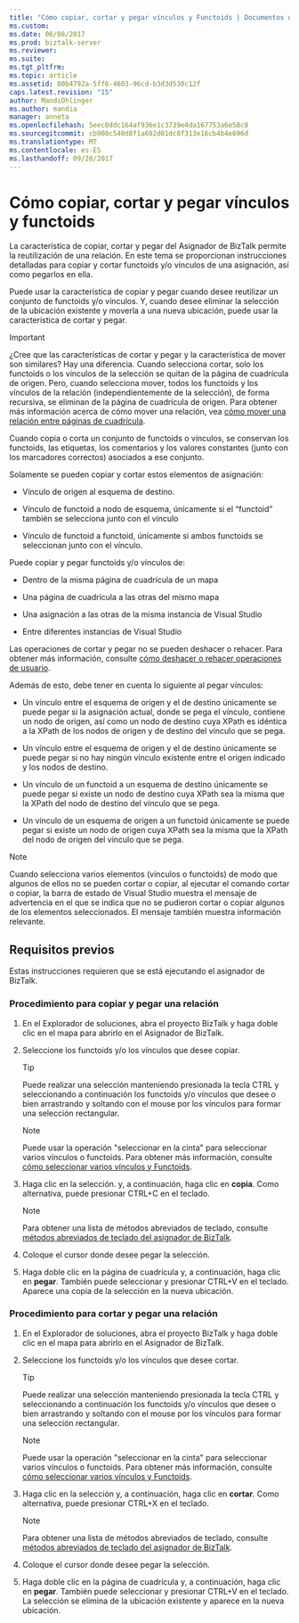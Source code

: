 ```yaml
---
title: "Cómo copiar, cortar y pegar vínculos y Functoids | Documentos de Microsoft"
ms.custom: 
ms.date: 06/08/2017
ms.prod: biztalk-server
ms.reviewer: 
ms.suite: 
ms.tgt_pltfrm: 
ms.topic: article
ms.assetid: 80b4792a-5ff6-4603-96cd-b3d3d530c12f
caps.latest.revision: "15"
author: MandiOhlinger
ms.author: mandia
manager: anneta
ms.openlocfilehash: 5eec0ddc164af936e1c3739e4da167753a6e58c8
ms.sourcegitcommit: cb908c540d8f1a692d01dc8f313e16cb4b4e696d
ms.translationtype: MT
ms.contentlocale: es-ES
ms.lasthandoff: 09/20/2017
---
```

# <a name="how-to-copy-cut-and-paste-links-and-functoids"></a>Cómo copiar, cortar y pegar vínculos y functoids
La característica de copiar, cortar y pegar del Asignador de BizTalk permite la reutilización de una relación. En este tema se proporcionan instrucciones detalladas para copiar y cortar functoids y/o vínculos de una asignación, así como pegarlos en ella.  
  
 Puede usar la característica de copiar y pegar cuando desee reutilizar un conjunto de functoids y/o vínculos. Y, cuando desee eliminar la selección de la ubicación existente y moverla a una nueva ubicación, puede usar la característica de cortar y pegar.  
  
> [!IMPORTANT]
>  ¿Cree que las características de cortar y pegar y la característica de mover son similares? Hay una diferencia. Cuando selecciona cortar, solo los functoids o los vínculos de la selección se quitan de la página de cuadrícula de origen. Pero, cuando selecciona mover, todos los functoids y los vínculos de la relación (independientemente de la selección), de forma recursiva, se eliminan de la página de cuadrícula de origen. Para obtener más información acerca de cómo mover una relación, vea [cómo mover una relación entre páginas de cuadrícula](../core/how-to-move-a-relationship-between-grid-pages.md).  
  
 Cuando copia o corta un conjunto de functoids o vínculos, se conservan los functoids, las etiquetas, los comentarios y los valores constantes (junto con los marcadores correctos) asociados a ese conjunto.  
  
 Solamente se pueden copiar y cortar estos elementos de asignación:  
  
-   Vínculo de origen al esquema de destino.  
  
-   Vínculo de functoid a nodo de esquema, únicamente si el “functoid” también se selecciona junto con el vínculo  
  
-   Vínculo de functoid a functoid, únicamente si ambos functoids se seleccionan junto con el vínculo.  
  
 Puede copiar y pegar functoids y/o vínculos de:  
  
-   Dentro de la misma página de cuadrícula de un mapa  
  
-   Una página de cuadrícula a las otras del mismo mapa  
  
-   Una asignación a las otras de la misma instancia de Visual Studio  
  
-   Entre diferentes instancias de Visual Studio  
  
 Las operaciones de cortar y pegar no se pueden deshacer o rehacer. Para obtener más información, consulte [cómo deshacer o rehacer operaciones de usuario](../core/how-to-undo-or-redo-user-operations.md).  
  
 Además de esto, debe tener en cuenta lo siguiente al pegar vínculos:  
  
-   Un vínculo entre el esquema de origen y el de destino únicamente se puede pegar si la asignación actual, donde se pega el vínculo, contiene un nodo de origen, así como un nodo de destino cuya XPath es idéntica a la XPath de los nodos de origen y de destino del vínculo que se pega.  
  
-   Un vínculo entre el esquema de origen y el de destino únicamente se puede pegar si no hay ningún vínculo existente entre el origen indicado y los nodos de destino.  
  
-   Un vínculo de un functoid a un esquema de destino únicamente se puede pegar si existe un nodo de destino cuya XPath sea la misma que la XPath del nodo de destino del vínculo que se pega.  
  
-   Un vínculo de un esquema de origen a un functoid únicamente se puede pegar si existe un nodo de origen cuya XPath sea la misma que la XPath del nodo de origen del vínculo que se pega.  
  
> [!NOTE]
>  Cuando selecciona varios elementos (vínculos o functoids) de modo que algunos de ellos no se pueden cortar o copiar, al ejecutar el comando cortar o copiar, la barra de estado de Visual Studio muestra el mensaje de advertencia en el que se indica que no se pudieron cortar o copiar algunos de los elementos seleccionados. El mensaje también muestra información relevante.  
  
## <a name="prerequisites"></a>Requisitos previos  
 Estas instrucciones requieren que se está ejecutando el asignador de BizTalk.  
  
### <a name="to-copy-and-paste-a-relationship"></a>Procedimiento para copiar y pegar una relación  
  
1.  En el Explorador de soluciones, abra el proyecto BizTalk y haga doble clic en el mapa para abrirlo en el Asignador de BizTalk.  
  
2.  Seleccione los functoids y/o los vínculos que desee copiar.  
  
    > [!TIP]
    >  Puede realizar una selección manteniendo presionada la tecla CTRL y seleccionando a continuación los functoids y/o vínculos que desee o bien arrastrando y soltando con el mouse por los vínculos para formar una selección rectangular.  
  
    > [!NOTE]
    >  Puede usar la operación "seleccionar en la cinta" para seleccionar varios vínculos o functoids. Para obtener más información, consulte [cómo seleccionar varios vínculos y Functoids](../core/how-to-select-multiple-links-and-functoids.md).  
  
3.  Haga clic en la selección. y, a continuación, haga clic en **copia**. Como alternativa, puede presionar CTRL+C en el teclado.  
  
    > [!NOTE]
    >  Para obtener una lista de métodos abreviados de teclado, consulte [métodos abreviados de teclado del asignador de BizTalk](../core/biztalk-mapper-keyboard-shortcuts.md).  
  
4.  Coloque el cursor donde desee pegar la selección.  
  
5.  Haga doble clic en la página de cuadrícula y, a continuación, haga clic en **pegar**. También puede seleccionar y presionar CTRL+V en el teclado. Aparece una copia de la selección en la nueva ubicación.  
  
### <a name="to-cut-and-paste-a-relationship"></a>Procedimiento para cortar y pegar una relación  
  
1.  En el Explorador de soluciones, abra el proyecto BizTalk y haga doble clic en el mapa para abrirlo en el Asignador de BizTalk.  
  
2.  Seleccione los functoids y/o los vínculos que desee cortar.  
  
    > [!TIP]
    >  Puede realizar una selección manteniendo presionada la tecla CTRL y seleccionando a continuación los functoids y/o vínculos que desee o bien arrastrando y soltando con el mouse por los vínculos para formar una selección rectangular.  
  
    > [!NOTE]
    >  Puede usar la operación "seleccionar en la cinta" para seleccionar varios vínculos o functoids. Para obtener más información, consulte [cómo seleccionar varios vínculos y Functoids](../core/how-to-select-multiple-links-and-functoids.md).  
  
3.  Haga clic en la selección y, a continuación, haga clic en **cortar**. Como alternativa, puede presionar CTRL+X en el teclado.  
  
    > [!NOTE]
    >  Para obtener una lista de métodos abreviados de teclado, consulte [métodos abreviados de teclado del asignador de BizTalk](../core/biztalk-mapper-keyboard-shortcuts.md).  
  
4.  Coloque el cursor donde desee pegar la selección.  
  
5.  Haga doble clic en la página de cuadrícula y, a continuación, haga clic en **pegar**. También puede seleccionar y presionar CTRL+V en el teclado. La selección se elimina de la ubicación existente y aparece en la nueva ubicación.
